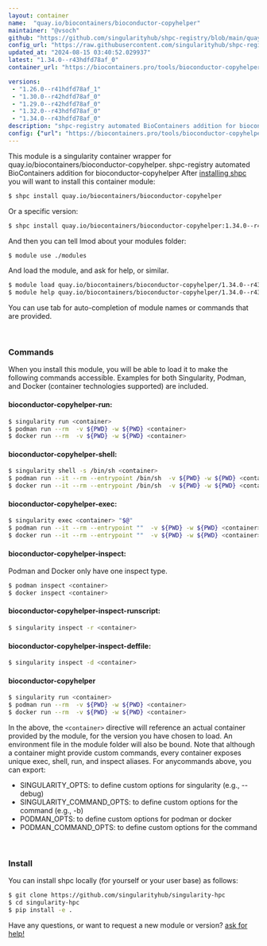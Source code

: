 ```yaml
---
layout: container
name:  "quay.io/biocontainers/bioconductor-copyhelper"
maintainer: "@vsoch"
github: "https://github.com/singularityhub/shpc-registry/blob/main/quay.io/biocontainers/bioconductor-copyhelper/container.yaml"
config_url: "https://raw.githubusercontent.com/singularityhub/shpc-registry/main/quay.io/biocontainers/bioconductor-copyhelper/container.yaml"
updated_at: "2024-08-15 03:40:52.029937"
latest: "1.34.0--r43hdfd78af_0"
container_url: "https://biocontainers.pro/tools/bioconductor-copyhelper"

versions:
 - "1.26.0--r41hdfd78af_1"
 - "1.30.0--r42hdfd78af_0"
 - "1.29.0--r42hdfd78af_0"
 - "1.32.0--r43hdfd78af_0"
 - "1.34.0--r43hdfd78af_0"
description: "shpc-registry automated BioContainers addition for bioconductor-copyhelper"
config: {"url": "https://biocontainers.pro/tools/bioconductor-copyhelper", "maintainer": "@vsoch", "description": "shpc-registry automated BioContainers addition for bioconductor-copyhelper", "latest": {"1.34.0--r43hdfd78af_0": "sha256:218232293f5871efc9333af28ba4c94d038b588200573eee1d68c9d9fa2427c5"}, "tags": {"1.26.0--r41hdfd78af_1": "sha256:0f5763cfaf27bcfd469950f45f9f33e406698ac17e38dd87ab66c44afcfcd66a", "1.30.0--r42hdfd78af_0": "sha256:574b20e16da52b0474858d9c891a3f0947a4c29b12c19659a9b3ebb306dc0448", "1.29.0--r42hdfd78af_0": "sha256:a8a3eb212f159af40fda74460752f5d59275a5544464b35d4c101afa8df4c5cd", "1.32.0--r43hdfd78af_0": "sha256:0a9860adc529a9d1c1ac7942ea2088d6f71525ce85a4b7416b0c55d020d3aeb8", "1.34.0--r43hdfd78af_0": "sha256:218232293f5871efc9333af28ba4c94d038b588200573eee1d68c9d9fa2427c5"}, "docker": "quay.io/biocontainers/bioconductor-copyhelper"}
---
```


This module is a singularity container wrapper for quay.io/biocontainers/bioconductor-copyhelper.
shpc-registry automated BioContainers addition for bioconductor-copyhelper
After [installing shpc](#install) you will want to install this container module:


```bash
$ shpc install quay.io/biocontainers/bioconductor-copyhelper
```

Or a specific version:

```bash
$ shpc install quay.io/biocontainers/bioconductor-copyhelper:1.34.0--r43hdfd78af_0
```

And then you can tell lmod about your modules folder:

```bash
$ module use ./modules
```

And load the module, and ask for help, or similar.

```bash
$ module load quay.io/biocontainers/bioconductor-copyhelper/1.34.0--r43hdfd78af_0
$ module help quay.io/biocontainers/bioconductor-copyhelper/1.34.0--r43hdfd78af_0
```

You can use tab for auto-completion of module names or commands that are provided.

<br>

### Commands

When you install this module, you will be able to load it to make the following commands accessible.
Examples for both Singularity, Podman, and Docker (container technologies supported) are included.

#### bioconductor-copyhelper-run:

```bash
$ singularity run <container>
$ podman run --rm  -v ${PWD} -w ${PWD} <container>
$ docker run --rm  -v ${PWD} -w ${PWD} <container>
```

#### bioconductor-copyhelper-shell:

```bash
$ singularity shell -s /bin/sh <container>
$ podman run --it --rm --entrypoint /bin/sh  -v ${PWD} -w ${PWD} <container>
$ docker run --it --rm --entrypoint /bin/sh  -v ${PWD} -w ${PWD} <container>
```

#### bioconductor-copyhelper-exec:

```bash
$ singularity exec <container> "$@"
$ podman run --it --rm --entrypoint ""  -v ${PWD} -w ${PWD} <container> "$@"
$ docker run --it --rm --entrypoint ""  -v ${PWD} -w ${PWD} <container> "$@"
```

#### bioconductor-copyhelper-inspect:

Podman and Docker only have one inspect type.

```bash
$ podman inspect <container>
$ docker inspect <container>
```

#### bioconductor-copyhelper-inspect-runscript:

```bash
$ singularity inspect -r <container>
```

#### bioconductor-copyhelper-inspect-deffile:

```bash
$ singularity inspect -d <container>
```



#### bioconductor-copyhelper

```bash
$ singularity run <container>
$ podman run --rm  -v ${PWD} -w ${PWD} <container>
$ docker run --rm  -v ${PWD} -w ${PWD} <container>
```


In the above, the `<container>` directive will reference an actual container provided
by the module, for the version you have chosen to load. An environment file in the
module folder will also be bound. Note that although a container
might provide custom commands, every container exposes unique exec, shell, run, and
inspect aliases. For anycommands above, you can export:

 - SINGULARITY_OPTS: to define custom options for singularity (e.g., --debug)
 - SINGULARITY_COMMAND_OPTS: to define custom options for the command (e.g., -b)
 - PODMAN_OPTS: to define custom options for podman or docker
 - PODMAN_COMMAND_OPTS: to define custom options for the command

<br>

### Install

You can install shpc locally (for yourself or your user base) as follows:

```bash
$ git clone https://github.com/singularityhub/singularity-hpc
$ cd singularity-hpc
$ pip install -e .
```

Have any questions, or want to request a new module or version? [ask for help!](https://github.com/singularityhub/singularity-hpc/issues)